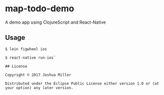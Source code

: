 # map-todo-demo

A demo app using ClojureScript and React-Native

## Usage

```
$ lein figwheel ios

$ react-native run-ios`

## License

Copyright © 2017 Joshua Miller

Distributed under the Eclipse Public License either version 1.0 or (at
your option) any later version.
